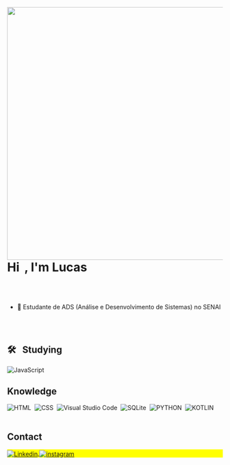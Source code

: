 <img align="right" height="590em" src="https://media.discordapp.net/attachments/934932555407454278/1193741190223372510/image.png"/>
<h1 align="left">Hi <img src=https://raw.githubusercontent.com/kaueMarques/kaueMarques/master/hi.gif height="5px">, I'm Lucas</h1>

<br>
</br>

- 🌱 Estudante de ADS (Análise e Desenvolvimento de Sistemas) no SENAI

<br>
</br>

## 🛠 &nbsp; Studying
![JavaScript](https://img.shields.io/badge/-JavaScript-05122A?style=flat&logo=javascript)&nbsp;


## Knowledge
![HTML](https://img.shields.io/badge/-HTML-05122A?style=flat&logo=HTML5)&nbsp;
![CSS](https://img.shields.io/badge/-CSS-05122A?style=flat&logo=CSS3&logoColor=1572B6)&nbsp;
![Visual Studio Code](https://img.shields.io/badge/-Visual%20Studio%20Code-05122A?style=flat&logo=visual-studio-code&logoColor=007ACC)&nbsp;
![SQLite](https://img.shields.io/badge/-SQLite-05122A?style=flat&logo=sqlite)&nbsp;
![PYTHON](https://img.shields.io/badge/-PYTHON-05122A?style=flat&logo=PYTHON5)&nbsp;
![KOTLIN](https://img.shields.io/badge/-KOTLIN-05122A?style=flat&logo=KOTLIN5)&nbsp;
<br><br>

## Contact
<p align="left" style="background:yellow">
<a href="https://www.linkedin.com/in/lucas-trindade-b5713229b/" target="_blank">
  <img align="center" src="https://img.shields.io/badge/-Lucas-05122A?style=flat&logo=Linkedin" alt="Linkedin"/>
</a>
<a href="https://www.instagram.com/lucas1ts/" target="_blank">
 <img align="center" src="https://img.shields.io/badge/-Lucas-05122A?style=flat&logo=instagram" alt="instagram"/>
</a>
</p>

<!--

<img width="490em" src="https://github-readme-twitter-gazf.vercel.app/api?id=CroakDev&layout=wide&show_reply=off&show_retweet=off" />


**CroakDev/CroakDev** is a ✨ _special_ ✨ repository because its `README.md` (this file) appears on your GitHub profile.

Here are some ideas to get you started:

- 🔭 I’m currently working on ...
- 🌱 I’m currently learning ...
- 👯 I’m looking to collaborate on ...
- 🤔 I’m looking for help with ...
- 💬 Ask me about ...
- 📫 How to reach me: ...
- 😄 Pronouns: ...
- ⚡ Fun fact: ...
-->
